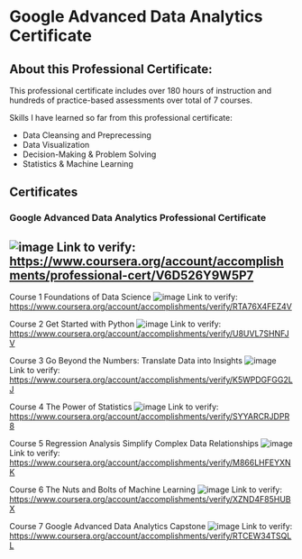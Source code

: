 # Google Advanced Data Analytics Certificate

## About this Professional Certificate:
This professional certificate includes over 180 hours of instruction and hundreds of practice-based assessments over total of 7 courses. 

Skills I have learned so far from this professional certificate:
- Data Cleansing and Preprecessing
- Data Visualization 
- Decision-Making & Problem Solving
- Statistics & Machine Learning

## Certificates

### Google Advanced Data Analytics Professional Certificate
![image](https://github.com/tienngm2049/Google-Advanced-Data-Analytics-Certificate/assets/131929681/172f0017-42db-495b-bfdc-1f11b559aa0d)
Link to verify: https://www.coursera.org/account/accomplishments/professional-cert/V6D526Y9W5P7
---------------------------------
Course 1 Foundations of Data Science
![image](https://github.com/tienngm2049/Google-Advanced-Data-Analytics-Certificate/assets/131929681/816473e7-6459-4ac7-b265-4be4790b6a32)
Link to verify: https://www.coursera.org/account/accomplishments/verify/RTA76X4FEZ4V

Course 2 Get Started with Python
![image](https://github.com/tienngm2049/Google-Advanced-Data-Analytics-Certificate/assets/131929681/4ff82607-a4df-4331-a1e6-6846f9091e9e)
Link to verify: https://www.coursera.org/account/accomplishments/verify/U8UVL7SHNFJV

Course 3 Go Beyond the Numbers: Translate Data into Insights
![image](https://github.com/tienngm2049/Google-Advanced-Data-Analytics-Certificate/assets/131929681/0d30b6a3-6115-4c61-80e9-0eb67c4676f1)
Link to verify: https://www.coursera.org/account/accomplishments/verify/K5WPDGFGG2LJ

Course 4 The Power of Statistics
![image](https://github.com/tienngm2049/Google-Advanced-Data-Analytics-Certificate/assets/131929681/4c7e7ca3-d130-4559-8b2f-c6791bd9844e)
Link to verify: https://www.coursera.org/account/accomplishments/verify/SYYARCRJDPR8

Course 5 Regression Analysis Simplify Complex Data Relationships
![image](https://github.com/tienngm2049/Google-Advanced-Data-Analytics-Certificate/assets/131929681/add83144-08cd-4c0f-8a32-59aa11a82ae9)
Link to verify: https://www.coursera.org/account/accomplishments/verify/M866LHFEYXNK

Course 6 The Nuts and Bolts of Machine Learning
![image](https://github.com/tienngm2049/Google-Advanced-Data-Analytics-Certificate/assets/131929681/2d05018d-341c-4ae5-92e7-e0117ac29c12)
Link to verify: https://www.coursera.org/account/accomplishments/verify/XZND4F85HUBX

Course 7 Google Advanced Data Analytics Capstone
![image](https://github.com/tienngm2049/Google-Advanced-Data-Analytics-Certificate/assets/131929681/3d461138-22b6-4b8b-b789-28b7d7ba3b2a)
Link to verify: https://www.coursera.org/account/accomplishments/verify/RTCEW34TSQLL
